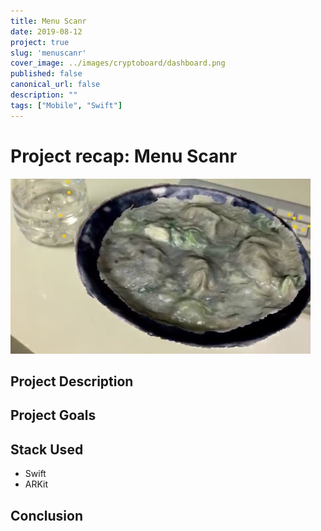 ```yaml
---
title: Menu Scanr
date: 2019-08-12
project: true
slug: 'menuscanr'
cover_image: ../images/cryptoboard/dashboard.png
published: false
canonical_url: false
description: ""
tags: ["Mobile", "Swift"]
---
```

# Project recap: Menu Scanr


![](../images/arkit/menu-scanr-1.png)

## Project Description  


## Project Goals

## Stack Used
* Swift
* ARKit

## Conclusion

